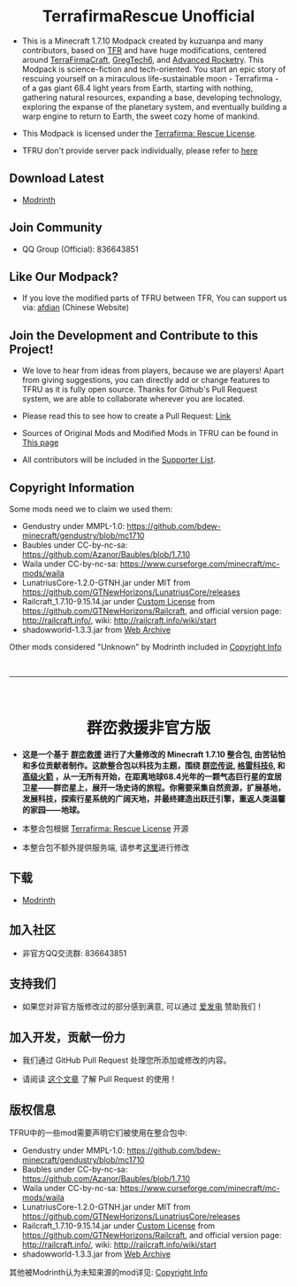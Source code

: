 <!--<p align="center"><img src="https://i.imgur.com/QOZGF4P.png" alt="Logo" width="150"></p>

<h1 align="center">TerrafirmaRescue Unofficial<br>
<a href="https://www.mcbbs.net/thread-977365-1-1.html"><img src="https://img.shields.io/endpoint?style=flat-square&url=https%3A%2F%2Finfo.teammoeg.com%2Ftfrdownloads.json" alt="MCBBS Downloads"></a>
	<a href="https://www.curseforge.com/minecraft/modpacks/terrafirma-rescue"><img src="http://cf.way2muchnoise.eu/title/terrafirma-rescue.svg?badge_style=flat" alt="Curseforge Title"></a>
    <a href="https://www.curseforge.com/minecraft/modpacks/terrafirma-rescue"><img src="http://cf.way2muchnoise.eu/full_terrafirma-rescue_downloads.svg?badge_style=flat" alt="Curseforge Downloads"></a>
    <a href="https://www.curseforge.com/minecraft/modpacks/terrafirma-rescue"><img src="http://cf.way2muchnoise.eu/versions/For%20MC_terrafirma-rescue_all.svg?badge_style=flat" alt="Curseforge Versions"></a><br>
	<a href="https://github.com/kuzuanpa/Modpack-TerraFirma-Rescue-Unofficial/blob/master/LICENSE"><img src="https://img.shields.io/badge/license-tfr%20license-brightgreen?style=flat-square" alt="License"></a>
	<a href="https://github.com/kuzuanpa/Modpack-TerraFirma-Rescue-Unofficial/releases"><img src="https://img.shields.io/github/tag/TerraFirmaRescue/TerraFirma-Rescue-Modpack?style=flat-square" alt="Tags"></a>
	<a href="https://discord.gg/BWn6E94"><img src="https://img.shields.io/badge/discord-chat%20with%20players-pink?style=flat-square" alt="Discord"></a>
	<a href="https://www.patreon.com/TeamMoegProjects"><img src="https://img.shields.io/badge/patreon-support%20the%20devs-orange.svg?style=flat-square" alt="Patreon"></a>
	<a href="https://afdian.net/@teammoeg"><img src="https://img.shields.io/badge/爱发电-赞助我们-blueviolet.svg?style=flat-square" alt="Patreon"></a>
</h1>-->

<h1 align="center">TerrafirmaRescue Unofficial</h1>

- This is a Minecraft 1.7.10 Modpack created by kuzuanpa and many contributors, based on [TFR](https://github.com/TerraFirmaRescue/TerraFirma-Rescue-Modpack) and have huge modifications, centered around [TerraFirmaCraft](https://www.curseforge.com/minecraft/mc-mods/tfcraft), [GregTech6](https://mechaenetia.com/downloads/), and [Advanced Rocketry](https://www.curseforge.com/minecraft/mc-mods/advanced-rocketry). This Modpack is science-fiction and tech-oriented.
  You start an epic story of rescuing yourself on a miraculous life-sustainable moon - Terrafirma - of a gas giant 68.4 light years from Earth,
  starting with nothing, gathering natural resources, expanding a base, developing technology, exploring the expanse of the planetary system,
  and eventually building a warp engine to return to Earth, the sweet cozy home of mankind.

- This Modpack is licensed under the [Terrafirma: Rescue License](https://github.com/TerraFirmaRescue/TerraFirma-Rescue-Modpack/blob/master/LICENSE). 

- TFRU don't provide server pack individually, please refer to [here](./docs/tfru/server.txt)

## Download Latest

- [Modrinth](https://modrinth.com/modpack/tfru)

## Join Community

- QQ Group (Official): 836643851

## Like Our Modpack?
- If you love the modified parts of TFRU between TFR, You can support us via: [afdian](https://afdian.com/@kuzuanpa) (Chinese Website)

<!--## Support Localization

- Visit the [Localization Port](https://github.com/TerraFirmaRescue/TFR-Localization) of quests for Terrafirma: Rescue. 
  All contributors will be included in the [Supporter List](https://github.com/kuzuanpa/Modpack-TerraFirma-Rescue-Unofficial/blob/master/supporterlist.txt).
-->
## Join the Development and Contribute to this Project!

- We love to hear from ideas from players, because we are players!
  Apart from giving suggestions, you can directly add or change features to TFRU as it is fully open source.
  Thanks for Github's Pull Request system, we are able to collaborate wherever you are located.

- Please read this to see how to create a Pull Request: [Link](https://docs.github.com/en/github/collaborating-with-issues-and-pull-requests/creating-a-pull-request)

- Sources of Original Mods and Modified Mods in TFRU can be found in [This page](https://github.com/kuzuanpa/)

- All contributors will be included in the [Supporter List](https://github.com/kuzuanpa/Modpack-TerraFirma-Rescue-Unofficial/blob/master/contributorList-TFRU.txt).

## Copyright Information
Some mods need we to claim we used them:

- Gendustry under MMPL-1.0: https://github.com/bdew-minecraft/gendustry/blob/mc1710
- Baubles under CC-by-nc-sa: https://github.com/Azanor/Baubles/blob/1.7.10
- Waila under CC-by-nc-sa: https://www.curseforge.com/minecraft/mc-mods/waila
- LunatriusCore-1.2.0-GTNH.jar under MIT from https://github.com/GTNewHorizons/LunatriusCore/releases
- Railcraft_1.7.10-9.15.14.jar under [Custom License](https://github.com/GTNewHorizons/Railcraft/blob/master/LICENSE.md) from https://github.com/GTNewHorizons/Railcraft, and official version page: http://railcraft.info/, wiki: http://railcraft.info/wiki/start
- shadowworld-1.3.3.jar from [Web Archive](https://web.archive.org/web/20180110063949/http://www.minecraftforum.net/forums/mapping-and-modding-java-edition/minecraft-mods/wip-mods/1446206-shadow-world-1-3-3-1-3-3b)

Other mods considered "Unknown" by Modrinth included in [Copyright Info](https://github.com/kuzuanpa/Modpack-TerraFirma-Rescue-Unofficial/blob/master/docs/tfru/copyright.md)

<br>

---

<br>

<!--<p align="center"><img src="https://i.imgur.com/QOZGF4P.png" alt="Logo" width="150"></p>-->
<h1 align="center">群峦救援非官方版 </h1>
<!--<a href="https://www.mcbbs.net/thread-977365-1-1.html"><img src="https://img.shields.io/endpoint?style=flat-square&url=https%3A%2F%2Finfo.teammoeg.com%2Ftfrdownloads.json" alt="MCBBS Downloads"></a>
    <a href="https://www.curseforge.com/minecraft/modpacks/terrafirma-rescue"><img src="http://cf.way2muchnoise.eu/title/terrafirma-rescue.svg?badge_style=flat" alt="Curseforge Title"></a>
    <a href="https://www.curseforge.com/minecraft/modpacks/terrafirma-rescue"><img src="http://cf.way2muchnoise.eu/full_terrafirma-rescue_次下载.svg?badge_style=flat" alt="Curseforge Downloads"></a>
    <a href="https://www.curseforge.com/minecraft/modpacks/terrafirma-rescue"><img src="http://cf.way2muchnoise.eu/versions/For%20MC_terrafirma-rescue_all.svg?badge_style=flat" alt="Curseforge Versions"></a><br>
	<a href="https://github.com/kuzuanpa/Modpack-TerraFirma-Rescue-Unofficial/blob/master/LICENSE"><img src="https://img.shields.io/badge/开源协议-tfr%20协议-brightgreen?style=flat-square" alt="License"></a>
	<a href="https://github.com/kuzuanpa/Modpack-TerraFirma-Rescue-Unofficial/issues"><img src="https://img.shields.io/github/issues/TerraFirmaRescue/TerraFirma-Rescue-Modpack?style=flat-square" alt="Issues"></a>
	<a href="https://github.com/kuzuanpa/Modpack-TerraFirma-Rescue-Unofficial/releases"><img src="https://img.shields.io/github/tag/TerraFirmaRescue/TerraFirma-Rescue-Modpack?style=flat-square" alt="Tags"></a>
	<a href="https://discord.gg/BWn6E94"><img src="https://img.shields.io/badge/discord-和玩家聊天-pink?style=flat-square" alt="Discord"></a>
	<a href="https://www.patreon.com/TeamMoegProjects"><img src="https://img.shields.io/badge/patreon-赞助我们-orange.svg?style=flat-square" alt="Patreon"></a>
	<a href="https://afdian.net/@teammoeg"><img src="https://img.shields.io/badge/爱发电-赞助我们-blueviolet.svg?style=flat-square" alt="Patreon"></a><br>
-->

- **这是一个基于 [群峦救援](https://github.com/TerraFirmaRescue/TerraFirma-Rescue-Modpack) 进行了大量修改的 Minecraft 1.7.10 整合包, 由苦钻怕和多位贡献者制作。这款整合包以科技为主题，围绕 [群峦传说](https://www.curseforge.com/minecraft/mc-mods/tfcraft), [格雷科技6](https://mechaenetia.com/downloads/), 和 [高级火箭](https://www.curseforge.com/minecraft/mc-mods/advanced-rocketry) ，从一无所有开始，在距离地球68.4光年的一颗气态巨行星的宜居卫星——群峦星上，展开一场史诗的旅程。你需要采集自然资源，扩展基地，发展科技，探索行星系统的广阔天地，并最终建造出跃迁引擎，重返人类温馨的家园——地球。**

- 本整合包根据 [Terrafirma: Rescue License](https://github.com/TerraFirmaRescue/TerraFirma-Rescue-Modpack/blob/master/LICENSE) 开源

- 本整合包不额外提供服务端, 请参考[这里](./docs/tfru/server.txt)进行修改

## 下载

- [Modrinth](https://modrinth.com/modpack/tfru)

## 加入社区

- 非官方QQ交流群: 836643851

## 支持我们
- 如果您对非官方版修改过的部分感到满意, 可以通过 [爱发电](https://afdian.com/@kuzuanpa) 赞助我们！

## 加入开发，贡献一份力

- 我们通过 GitHub Pull Request 处理您所添加或修改的内容。

- 请阅读 [这个文章](https://github.com/geeeeeeeeek/git-recipes/wiki/3.3-%E5%88%9B%E5%BB%BA-Pull-Request) 了解 Pull Request 的使用！

## 版权信息
TFRU中的一些mod需要声明它们被使用在整合包中:

- Gendustry under MMPL-1.0: https://github.com/bdew-minecraft/gendustry/blob/mc1710
- Baubles under CC-by-nc-sa: https://github.com/Azanor/Baubles/blob/1.7.10
- Waila under CC-by-nc-sa: https://www.curseforge.com/minecraft/mc-mods/waila
- LunatriusCore-1.2.0-GTNH.jar under MIT from https://github.com/GTNewHorizons/LunatriusCore/releases
- Railcraft_1.7.10-9.15.14.jar under [Custom License](https://github.com/GTNewHorizons/Railcraft/blob/master/LICENSE.md) from https://github.com/GTNewHorizons/Railcraft, and official version page: http://railcraft.info/, wiki: http://railcraft.info/wiki/start
- shadowworld-1.3.3.jar from [Web Archive](https://web.archive.org/web/20180110063949/http://www.minecraftforum.net/forums/mapping-and-modding-java-edition/minecraft-mods/wip-mods/1446206-shadow-world-1-3-3-1-3-3b)

其他被Modrinth认为未知来源的mod详见: [Copyright Info](https://github.com/kuzuanpa/Modpack-TerraFirma-Rescue-Unofficial/blob/master/docs/tfru/copyright.md)

